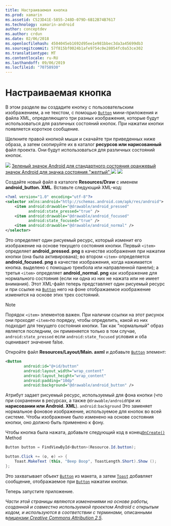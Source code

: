```yaml
---
title: Настраиваемая кнопка
ms.prod: xamarin
ms.assetid: C523D41E-5855-248D-079D-6B12B74B7617
ms.technology: xamarin-android
author: conceptdev
ms.author: crdun
ms.date: 02/06/2018
ms.openlocfilehash: 4504045eb1692d95ee1e981bbec3da3a45699db3
ms.sourcegitcommit: 57f815bf0024b1afe9754c0e28054fc0a53ce302
ms.translationtype: MT
ms.contentlocale: ru-RU
ms.lasthandoff: 09/06/2019
ms.locfileid: "70758930"
---
```

# <a name="custom-button"></a>Настраиваемая кнопка

В этом разделе вы создадите кнопку с пользовательским изображением, а не текстом, с помощью [`Button`](xref:Android.Widget.Button) мини-приложения и файла XML, определяющего три разных изображения, которые будут использоваться для различных состояний кнопок. При нажатии кнопки появляется короткое сообщение.

Щелкните правой кнопкой мыши и скачайте три приведенных ниже образа, а затем скопируйте их в каталог **ресурсов или нарисованный** файл проекта. Они будут использоваться для различных состояний кнопок.

 [ ![](custom-button-images/android-pressed.png)](custom-button-images/android-pressed.png#lightbox) [Зеленый значок Android для стандартного состояния оранжевый значок Android для значка состояния "желтый" ![](custom-button-images/android-normal.png)](custom-button-images/android-normal.png#lightbox) [ ![](custom-button-images/android-focused.png)](custom-button-images/android-focused.png#lightbox)

Создайте новый файл в каталоге **Resources/Draw** с именем **android_button. XML**. Вставьте следующий XML-код:

```xml
<?xml version="1.0" encoding="utf-8"?>
<selector xmlns:android="http://schemas.android.com/apk/res/android">
    <item android:drawable="@drawable/android_pressed"
          android:state_pressed="true" />
    <item android:drawable="@drawable/android_focused"
          android:state_focused="true" />
    <item android:drawable="@drawable/android_normal" />
</selector>
```

Это определяет один рисуемый ресурс, который изменит его изображение на основе текущего состояния кнопки. Первый `<item>` определяет **android_pressed. png** в качестве изображения при нажатии кнопки (она была активирована); во втором `<item>` определяется **android_focused. png** в качестве изображения, когда нажимается кнопка. выделено с помощью трекбола или направленной панели); а третья `<item>` определяет **android_normal. png** как изображение для нормального состояния (если ни одна из них не нажата или не имеет внимания). Этот XML-файл теперь представляет один рисуемый ресурс и при ссылке на [`Button`](xref:Android.Widget.Button) него на фоне отображаемое изображение изменится на основе этих трех состояний.

> [!NOTE]
> Порядок `<item>` элементов важен. При наличии ссылки на этот рисунок они проходят `<item>`по порядку, чтобы определить, какой из них подходит для текущего состояния кнопки.
> Так как "нормальный" образ является последним, он применяется только в том случае, `android:state_pressed` если `android:state_focused` условия и оба оценивают значение false.

Откройте файл **Resources/Layout/Main. axml** и добавьте [`Button`](xref:Android.Widget.Button) элемент:

```xml
<Button
        android:id="@+id/button"
        android:layout_width="wrap_content"
        android:layout_height="wrap_content"
        android:padding="10dp"
        android:background="@drawable/android_button" />
```

Атрибут задает рисуемый ресурс, используемый для фона кнопки (что при сохранении в ресурсах, а также `@drawable/android`при их **нарисовании или Android. XML**). `android:background` Это заменяет нормальное фоновое изображение, используемое для кнопок во всей системе. Чтобы изображение было изменено на основе состояния кнопки, оно должно быть применено к фону.

Чтобы кнопка была нажата, добавьте следующий код в конец[`OnCreate()`](xref:Android.App.Activity.OnCreate*)
Method

```csharp
Button button = FindViewById<Button>(Resource.Id.button);

button.Click += (o, e) => {
    Toast.MakeText (this, "Beep Boop", ToastLength.Short).Show ();
};
```

Это захватывает объект [`Button`](xref:Android.Widget.Button) из макета, а затем [`Toast`](xref:Android.Widget.Toast) добавляет сообщение, отображаемое при [`Button`](xref:Android.Widget.Button) нажатии кнопки.

Теперь запустите приложение.

*Части этой страницы являются изменениями на основе работы, созданной и совместно используемой проектом Android с открытым кодом, и используются в соответствии с терминами,* 
описанными в[*лицензии Creative Commons Attribution 2,5*](http://creativecommons.org/licenses/by/2.5/).

